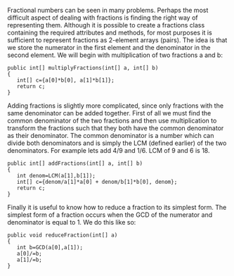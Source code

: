 Fractional numbers can be seen in many problems. Perhaps the most difficult aspect of dealing with fractions is finding the right way of representing them. Although it is possible to create a fractions class containing the required attributes and methods, for most purposes it is sufficient to represent fractions as 2-element arrays (pairs). The idea is that we store the numerator in the first element and the denominator in the second element. We will begin with multiplication of two fractions a and b:

```
public int[] multiplyFractions(int[] a, int[] b)
{
   int[] c={a[0]*b[0], a[1]*b[1]};
   return c;
}
```

Adding fractions is slightly more complicated, since only fractions with the same denominator can be added together. First of all we must find the common denominator of the two fractions and then use multiplication to transform the fractions such that they both have the common denominator as their denominator. The common denominator is a number which can divide both denominators and is simply the LCM (defined earlier) of the two denominators. For example lets add 4/9 and 1/6. LCM of 9 and 6 is 18.

```
public int[] addFractions(int[] a, int[] b)
{
   int denom=LCM(a[1],b[1]);
   int[] c={denom/a[1]*a[0] + denom/b[1]*b[0], denom};
   return c;
}
```

Finally it is useful to know how to reduce a fraction to its simplest form. The simplest form of a fraction occurs when the GCD of the numerator and denominator is equal to 1. We do this like so:

```
public void reduceFraction(int[] a)
{
   int b=GCD(a[0],a[1]);
   a[0]/=b;
   a[1]/=b;
}
```
